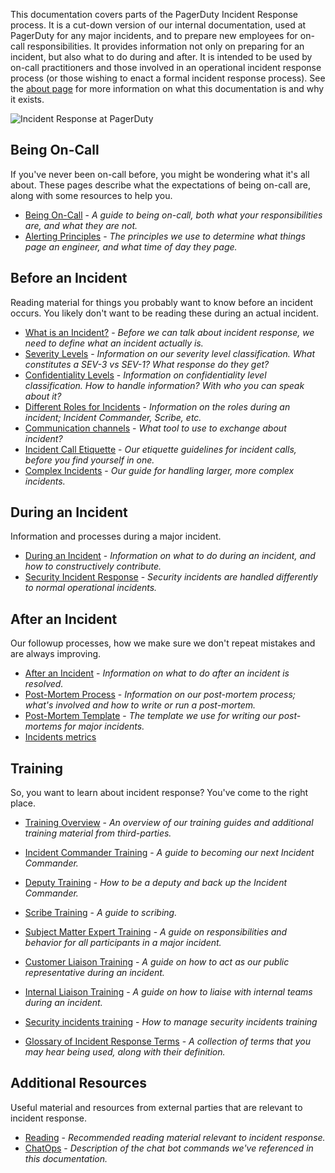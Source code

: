 This documentation covers parts of the PagerDuty Incident Response process. It is a cut-down version of our internal documentation, used at PagerDuty for any major incidents, and to prepare new employees for on-call responsibilities. It provides information not only on preparing for an incident, but also what to do during and after. It is intended to be used by on-call practitioners and those involved in an operational incident response process (or those wishing to enact a formal incident response process). See the [about page](about.md) for more information on what this documentation is and why it exists.

![Incident Response at PagerDuty](./assets/img/headers/pagerduty_ir.jpg)

## Being On-Call

If you've never been on-call before, you might be wondering what it's all about. These pages describe what the expectations of being on-call are, along with some resources to help you.

* [Being On-Call](oncall/being_oncall.md) - _A guide to being on-call, both what your responsibilities are, and what they are not._
* [Alerting Principles](oncall/alerting_principles.md) - _The principles we use to determine what things page an engineer, and what time of day they page._

## Before an Incident

Reading material for things you probably want to know before an incident occurs. You likely don't want to be reading these during an actual incident.

* [What is an Incident?](before/what_is_an_incident.md) - _Before we can talk about incident response, we need to define what an incident actually is._
* [Severity Levels](before/severity_levels.md) - _Information on our severity level classification. What constitutes a SEV-3 vs SEV-1? What response do they get?_
* [Confidentiality Levels](before/confidentiality_levels.md) - _Information on confidentiality level classification. How to handle information? With who you can speak about it?_
* [Different Roles for Incidents](before/different_roles.md) - _Information on the roles during an incident; Incident Commander, Scribe, etc._
* [Communication channels](before/communication_channels.md) - _What tool to use to exchange about incident?_
* [Incident Call Etiquette](before/call_etiquette.md) - _Our etiquette guidelines for incident calls, before you find yourself in one._
* [Complex Incidents](before/complex_incidents.md) - _Our guide for handling larger, more complex incidents._

## During an Incident

Information and processes during a major incident.

* [During an Incident](during/during_an_incident.md) - _Information on what to do during an incident, and how to constructively contribute._
* [Security Incident Response](during/security_incident_response.md) - _Security incidents are handled differently to normal operational incidents._

## After an Incident

Our followup processes, how we make sure we don't repeat mistakes and are always improving.

* [After an Incident](after/after_an_incident.md) - _Information on what to do after an incident is resolved._
* [Post-Mortem Process](after/post_mortem_process.md) - _Information on our post-mortem process; what's involved and how to write or run a post-mortem._
* [Post-Mortem Template](after/post_mortem_template.md) - _The template we use for writing our post-mortems for major incidents._
* [Incidents metrics](after/metrics.md)

## Training

So, you want to learn about incident response? You've come to the right place.

* [Training Overview](training/overview.md) - _An overview of our training guides and additional training material from third-parties._
* [Incident Commander Training](training/incident_commander.md) - _A guide to becoming our next Incident Commander._
* [Deputy Training](training/deputy.md) - _How to be a deputy and back up the Incident Commander._
* [Scribe Training](training/scribe.md) - _A guide to scribing._
* [Subject Matter Expert Training](training/subject_matter_expert.md) - _A guide on responsibilities and behavior for all participants in a major incident._
* [Customer Liaison Training](training/customer_liaison.md) - _A guide on how to act as our public representative during an incident._
* [Internal Liaison Training](training/internal_liaison.md) - _A guide on how to liaise with internal teams during an incident._
* [Security incidents training](training/security_incidents.md) - _How to manage security incidents training_


* [Glossary of Incident Response Terms](training/glossary.md) - _A collection of terms that you may hear being used, along with their definition._

## Additional Resources

Useful material and resources from external parties that are relevant to incident response.

* [Reading](resources/reading.md) - _Recommended reading material relevant to incident response._
* [ChatOps](resources/chatops.md) - _Description of the chat bot commands we've referenced in this documentation._
